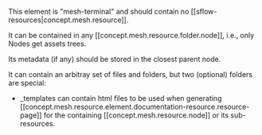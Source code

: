 
This element is "mesh-terminal" and should contain no [[sflow-resources|concept.mesh.resource]]. 

It can be contained in any [[concept.mesh.resource.folder.node]], i.e., only Nodes get assets trees.

Its metadata (if any) should be stored in the closest parent node.

It can contain an arbitray set of files and folders, but two (optional) folders are special:
- _templates can contain html files to be used when generating [[concept.mesh.resource.element.documentation-resource.resource-page]] for the containing [[concept.mesh.resource.node]] or its sub-resources.     